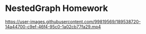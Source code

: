 # NestedGraph Homework

https://user-images.githubusercontent.com/99819569/189538720-14a44700-c9ef-46f4-95c0-1a02cb77fa29.mp4

